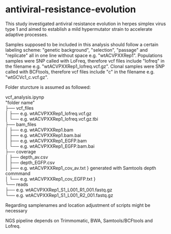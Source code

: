 # antiviral-resistance-evolution
This study investigated antiviral resistance evolution in herpes simplex virus type 1 and aimed to establish a mild hypermutator strain to accelerate adaptive processes.

Samples supposed to be included in this analysis should follow a certain labeling scheme: "genetic background", "selection", "passage" and "replicate" all in one line without space e.g. "wtACVPXXRep1". Populations samples were SNP called with LoFreq, therefore vcf files include "lofreq" in the filename e.g. "wtACVPXXRep1_lofreq.vcf.gz". Clonal samples were SNP called with BCFtools, therefore vcf files include "c" in the filename e.g. "wtGCVc1_c.vcf.gz".

Folder sturcture is assumed as followed:

vcf_analysis.ipynp\
"folder name"\
├── vcf_files\
│   ├── e.g. wtACVPXXRep1_lofreq.vcf.gz\
│   └── e.g. wtACVPXXRep1_lofreq.vcf.gz.tbi\
├── bam_files\
│   ├── e.g. wtACVPXXRep1.bam\
│   ├── e.g. wtACVPXXRep1.bam.bai\
│   ├── e.g. wtACVPXXRep1_EGFP.bam\
│   └── e.g. wtACVPXXRep1_EGFP.bam.bai\
├── coverage\
│   ├── depth_av.csv\
│   ├── depth_EGFP.csv\
│   ├── e.g. wtACVPXXRep1_cov_av.txt            } generated with Samtools depth commmand\
│   └── e.g. wtACVPXXRep1_cov_EGFP.txt          }\
└── reads\
    ├── e.g. wtACVPXXRep1_S1_L001_R1_001.fastq.gz\
    └── e.g. wtACVPXXRep1_S1_L001_R2_001.fastq.gz

Regarding samplenames and location adjustment of scripts might be necessary


NGS pipeline depends on Trimmomatic, BWA, Samtools/BCFtools and Lofreq.
